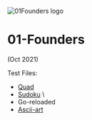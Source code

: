 ![01Founders logo](https://i.imgur.com/kGaxvka.png)
# 01-Founders

(Oct 2021)


Test Files:
- [Quad](https://github.com/nik-don/01-founders/tree/main/quad)
- [Sudoku](https://github.com/nik-don/01-founders/tree/main/sudoku)
\
- Go-reloaded
- [Ascii-art](https://github.com/nik-don/01-founders/tree/main/ascii-art)
